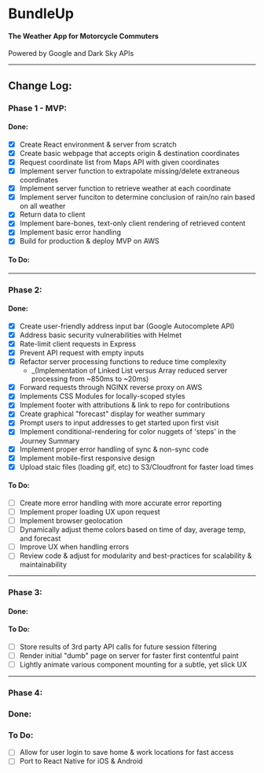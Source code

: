 # BundleUp
#### The Weather App for Motorcycle Commuters
<p>Powered by Google and Dark Sky APIs</p>

***

## Change Log:

### Phase 1 - MVP: 
#### Done: 
- [x] Create React environment & server from scratch
- [x] Create basic webpage that accepts origin & destination coordinates
- [x] Request coordinate list from Maps API with given coordinates
- [x] Implement server function to extrapolate missing/delete extraneous coordinates
- [x] Implement server function to retrieve weather at each coordinate 
- [x] Implement server funciton to determine conclusion of rain/no rain based on all weather
- [x] Return data to client
- [x] Implement bare-bones, text-only client rendering of retrieved content
- [x] Implement basic error handling
- [x] Build for production & deploy MVP on AWS

#### To Do:

***

### Phase 2:  
#### Done:
- [x] Create user-friendly address input bar (Google Autocomplete API)
- [x] Address basic security vulnerabilities with Helmet
- [x] Rate-limit client requests in Express
- [x] Prevent API request with empty inputs
- [x] Refactor server processing functions to reduce time complexity 
  - _(Implementation of Linked List versus Array reduced server processing from ~850ms to ~20ms)
- [x] Forward requests through NGINX reverse proxy on AWS
- [x] Implements CSS Modules for locally-scoped styles
- [x] Implement footer with attributions & link to repo for contributions
- [x] Create graphical "forecast" display for weather summary
- [x] Prompt users to input addresses to get started upon first visit
- [x] Implement conditional-rendering for color nuggets of 'steps' in the Journey Summary
- [x] Implement proper error handling of sync & non-sync code
- [x] Implement mobile-first responsive design
- [x] Upload staic files (loading gif, etc) to S3/Cloudfront for faster load times

#### To Do: 
- [ ] Create more error handling with more accurate error reporting
- [ ] Implement proper loading UX upon request
- [ ] Implement browser geolocation
- [ ] Dynamically adjust theme colors based on time of day, average temp, and forecast
- [ ] Improve UX when handling errors
- [ ] Review code & adjust for modularity and best-practices for scalability & maintainability

***

### Phase 3:
#### Done: 

#### To Do: 
- [ ] Store results of 3rd party API calls for future session filtering
- [ ] Render initial "dumb" page on server for faster first contentful paint
- [ ] Lightly animate various component mounting for a subtle, yet slick UX

***

### Phase 4: 
### Done: 

### To Do: 
- [ ] Allow for user login to save home & work locations for fast access
- [ ] Port to React Native for iOS & Android